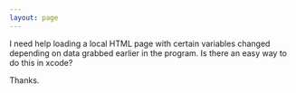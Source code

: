 ```yaml
---
layout: page
---
```



I need help loading a local HTML page with certain variables changed depending on data grabbed earlier in the program.  Is there an easy way to do this in xcode?

Thanks.
